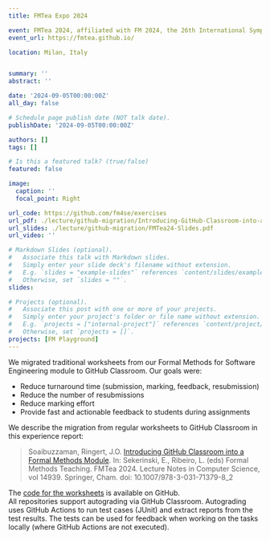 ```yaml
---
title: FMTea Expo 2024

event: FMTea 2024, affiliated with FM 2024, the 26th International Symposium on Formal Methods
event_url: https://fmtea.github.io/

location: Milan, Italy


summary: ''
abstract: ''

date: '2024-09-05T00:00:00Z'
all_day: false

# Schedule page publish date (NOT talk date).
publishDate: '2024-09-05T00:00:00Z'

authors: []
tags: []

# Is this a featured talk? (true/false)
featured: false

image:
  caption: ''
  focal_point: Right

url_code: https://github.com/fm4se/exercises
url_pdf: ./lecture/github-migration/Introducing-GitHub-Classroom-into-a-Formal-Methods-Module-FMTea24.pdf
url_slides: ./lecture/github-migration/FMTea24-Slides.pdf
url_video: ''

# Markdown Slides (optional).
#   Associate this talk with Markdown slides.
#   Simply enter your slide deck's filename without extension.
#   E.g. `slides = "example-slides"` references `content/slides/example-slides.md`.
#   Otherwise, set `slides = ""`.
slides:

# Projects (optional).
#   Associate this post with one or more of your projects.
#   Simply enter your project's folder or file name without extension.
#   E.g. `projects = ["internal-project"]` references `content/project/deep-learning/index.md`.
#   Otherwise, set `projects = []`.
projects: [FM Playground]
---
```



We migrated traditional worksheets from our Formal Methods for Software Engineering module to GitHub Classroom. Our goals were:
- Reduce turnaround time (submission, marking, feedback, resubmission)
- Reduce the number of resubmissions
- Reduce marking effort
- Provide fast and actionable feedback to students during assignments

We describe the migration from regular worksheets to GitHub Classroom in this experience report:

> Soaibuzzaman, Ringert, J.O. [Introducing GitHub Classroom into a Formal Methods Module](./lecture/github-migration/Introducing-GitHub-Classroom-into-a-Formal-Methods-Module-FMTea24.pdf). In: Sekerinski, E., Ribeiro, L. (eds) Formal Methods Teaching. FMTea   2024. Lecture Notes in Computer Science, vol 14939. Springer, Cham. doi: 10.1007/978-3-031-71379-8_2

The [code for the worksheets](https://github.com/fm4se/exercises) is available on GitHub.  
All repositories support autograding via GitHub Classroom. Autograding uses GitHub Actions to run test cases (JUnit) and extract reports from the test results. The tests can be used for feedback when working on the tasks locally (where GitHub Actions are not executed).

